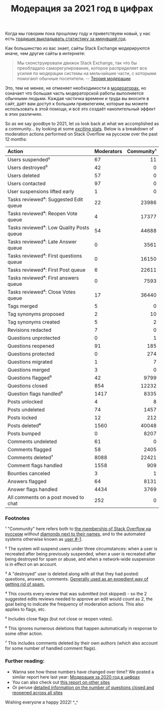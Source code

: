 ﻿---
title: "Модерация за 2021 год в цифрах"
se.owner.user_id: 181239
se.owner.display_name: "JNat"
se.owner.link: "https://ru.meta.stackoverflow.com/users/181239/jnat"
se.link: "https://ru.meta.stackoverflow.com/questions/11876/%d0%9c%d0%be%d0%b4%d0%b5%d1%80%d0%b0%d1%86%d0%b8%d1%8f-%d0%b7%d0%b0-2021-%d0%b3%d0%be%d0%b4-%d0%b2-%d1%86%d0%b8%d1%84%d1%80%d0%b0%d1%85"
se.question_id: 11876
se.post_type: question
---
<p>Когда мы говорим пока прошлому году и приветствуем новый, у нас есть <a href="https://ru.meta.stackoverflow.com/search?q=%22year+in+moderation%22+is%3Aquestion">традиция выкладывать статистику за минувший год</a>.</p>
<p>Как большинство из вас знает, сайты Stack Exchange модерируются иначе, чем другие сайты в интернете:</p>
<blockquote>
<p>Мы сконструировали движок Stack Exchange, так что бы преобладало саморегулирование, которое распределяет все усилия по модерации системы на мельчайшие части, с которыми помогают обычные посетители.
-- <a href="http://blog.stackoverflow.com/2009/05/a-theory-of-moderation/">Теория модерации</a></p>
</blockquote>
<p>Это, тем не менее, не отменяет необходимости в <a href="https://stackoverflow.blog/2018/11/21/our-theory-of-moderation-re-visited/">модераторах</a>, но означает что большая часть модераторской работы выполняется обычными людьми. Каждая частичка времени и труда вы вносите в сайт, даёт вам доступ к большим привилегиям, которые вы можете использовать в этой помощи, и всё это создаёт накопительный эффект в этих различиях.</p>
<p>So as we say goodbye to 2021, let us look back at what we accomplished as a community... by looking at some <a href="https://i.stack.imgur.com/KZntT.gif" rel="nofollow noreferrer"><em>exciting</em> stats</a>. Below is a breakdown of moderation actions performed on Stack Overflow на русском over the past 12 months:</p>
<div class="s-table-container">
<table class="s-table">
<thead>
<tr>
<th style="text-align: left;">Action</th>
<th>Moderators</th>
<th style="text-align: right;">Community¹</th>
</tr>
</thead>
<tbody>
<tr>
<td style="text-align: left;">Users suspended²</td>
<td>67</td>
<td style="text-align: right;">11</td>
</tr>
<tr>
<td style="text-align: left;">Users destroyed³</td>
<td>42</td>
<td style="text-align: right;">0</td>
</tr>
<tr>
<td style="text-align: left;">Users deleted</td>
<td>57</td>
<td style="text-align: right;">0</td>
</tr>
<tr>
<td style="text-align: left;">Users contacted</td>
<td>97</td>
<td style="text-align: right;">0</td>
</tr>
<tr>
<td style="text-align: left;">User suspensions lifted early</td>
<td>1</td>
<td style="text-align: right;">0</td>
</tr>
<tr>
<td style="text-align: left;">Tasks reviewed⁴: Suggested Edit queue</td>
<td>22</td>
<td style="text-align: right;">23986</td>
</tr>
<tr>
<td style="text-align: left;">Tasks reviewed⁴: Reopen Vote queue</td>
<td>4</td>
<td style="text-align: right;">17377</td>
</tr>
<tr>
<td style="text-align: left;">Tasks reviewed⁴: Low Quality Posts queue</td>
<td>54</td>
<td style="text-align: right;">44688</td>
</tr>
<tr>
<td style="text-align: left;">Tasks reviewed⁴: Late Answer queue</td>
<td>0</td>
<td style="text-align: right;">3561</td>
</tr>
<tr>
<td style="text-align: left;">Tasks reviewed⁴: First questions queue</td>
<td>0</td>
<td style="text-align: right;">16150</td>
</tr>
<tr>
<td style="text-align: left;">Tasks reviewed⁴: First Post queue</td>
<td>6</td>
<td style="text-align: right;">22611</td>
</tr>
<tr>
<td style="text-align: left;">Tasks reviewed⁴: First answers queue</td>
<td>0</td>
<td style="text-align: right;">7593</td>
</tr>
<tr>
<td style="text-align: left;">Tasks reviewed⁴: Close Votes queue</td>
<td>17</td>
<td style="text-align: right;">36440</td>
</tr>
<tr>
<td style="text-align: left;">Tags merged</td>
<td>5</td>
<td style="text-align: right;">0</td>
</tr>
<tr>
<td style="text-align: left;">Tag synonyms proposed</td>
<td>2</td>
<td style="text-align: right;">10</td>
</tr>
<tr>
<td style="text-align: left;">Tag synonyms created</td>
<td>5</td>
<td style="text-align: right;">2</td>
</tr>
<tr>
<td style="text-align: left;">Revisions redacted</td>
<td>7</td>
<td style="text-align: right;">0</td>
</tr>
<tr>
<td style="text-align: left;">Questions unprotected</td>
<td>0</td>
<td style="text-align: right;">1</td>
</tr>
<tr>
<td style="text-align: left;">Questions reopened</td>
<td>91</td>
<td style="text-align: right;">185</td>
</tr>
<tr>
<td style="text-align: left;">Questions protected</td>
<td>0</td>
<td style="text-align: right;">274</td>
</tr>
<tr>
<td style="text-align: left;">Questions migrated</td>
<td>1</td>
<td style="text-align: right;">7</td>
</tr>
<tr>
<td style="text-align: left;">Questions merged</td>
<td>3</td>
<td style="text-align: right;">0</td>
</tr>
<tr>
<td style="text-align: left;">Questions flagged⁵</td>
<td>42</td>
<td style="text-align: right;">9799</td>
</tr>
<tr>
<td style="text-align: left;">Questions closed</td>
<td>854</td>
<td style="text-align: right;">12232</td>
</tr>
<tr>
<td style="text-align: left;">Question flags handled⁵</td>
<td>1417</td>
<td style="text-align: right;">8335</td>
</tr>
<tr>
<td style="text-align: left;">Posts unlocked</td>
<td>4</td>
<td style="text-align: right;">8</td>
</tr>
<tr>
<td style="text-align: left;">Posts undeleted</td>
<td>74</td>
<td style="text-align: right;">1457</td>
</tr>
<tr>
<td style="text-align: left;">Posts locked</td>
<td>12</td>
<td style="text-align: right;">212</td>
</tr>
<tr>
<td style="text-align: left;">Posts deleted⁶ </td>
<td>1560</td>
<td style="text-align: right;">40048</td>
</tr>
<tr>
<td style="text-align: left;">Posts bumped</td>
<td>0</td>
<td style="text-align: right;">8207</td>
</tr>
<tr>
<td style="text-align: left;">Comments undeleted</td>
<td>61</td>
<td style="text-align: right;">0</td>
</tr>
<tr>
<td style="text-align: left;">Comments flagged</td>
<td>58</td>
<td style="text-align: right;">2405</td>
</tr>
<tr>
<td style="text-align: left;">Comments deleted⁷</td>
<td>8088</td>
<td style="text-align: right;">22421</td>
</tr>
<tr>
<td style="text-align: left;">Comment flags handled</td>
<td>1558</td>
<td style="text-align: right;">909</td>
</tr>
<tr>
<td style="text-align: left;">Bounties canceled</td>
<td>3</td>
<td style="text-align: right;">1</td>
</tr>
<tr>
<td style="text-align: left;">Answers flagged</td>
<td>64</td>
<td style="text-align: right;">8131</td>
</tr>
<tr>
<td style="text-align: left;">Answer flags handled</td>
<td>4434</td>
<td style="text-align: right;">3769</td>
</tr>
<tr>
<td style="text-align: left;">All comments on a post moved to chat</td>
<td>252</td>
<td style="text-align: right;">0</td>
</tr>
</tbody>
</table>
</div><h3>Footnotes</h3>
<p>¹ &quot;Community&quot; here refers both to <a href="https://ru.stackoverflow.com/users">the membership of Stack Overflow на русском</a> <em>without</em> <a href="https://ru.stackoverflow.com/users?tab=moderators">diamonds next to their names</a>, and to the automated systems otherwise known as <a href="https://ru.stackoverflow.com/users/-1">user #-1</a>.</p>
<p>² The system will suspend users under three circumstances: when a user is recreated after being previously suspended, when a user is recreated after being destroyed for spam or abuse, and when a network-wide suspension is in effect on an account.</p>
<p>³ A &quot;destroyed&quot; user is deleted along with all that they had posted: questions, answers, comments. <a href="https://meta.stackexchange.com/questions/88994/what-is-the-difference-between-a-deleted-user-and-a-destroyed-user">Generally used as an expedient way of getting rid of spam.</a></p>
<p>⁴ This counts every review that was submitted (not skipped) - so the 2 suggested edits reviews needed to approve an edit would count as 2, the goal being to indicate the frequency of moderation actions. This also applies to flags, etc.</p>
<p>⁵ Includes close flags (but <em>not</em> close or reopen votes).</p>
<p>⁶ This ignores numerous deletions that happen automatically in response to some other action.</p>
<p>⁷ This includes comments deleted by their own authors (which also account for some number of handled comment flags).</p>
<h3>Further reading:</h3>
<ul>
<li>Wanna see how these numbers have changed over time? We posted a similar report here last year: <a href="https://ru.meta.stackoverflow.com/q/11288/181239">Модерация за 2020 год в цифрах</a></li>
<li>You can also check out <a href="https://stackexchange.com/search?q=title%3A%222021%3A+a+year+in+moderation%22">this report on other sites</a></li>
<li>Or peruse <a href="https://meta.stackexchange.com/q/374784/208518">detailed information on the number of questions closed and reopened across all sites</a></li>
</ul>
<p>Wishing everyone a happy 2022! ^_^</p>
